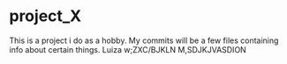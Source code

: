# project_X

This is a project i do as a hobby.
My commits will be a few files containing info about certain things.
Luiza w;ZXC/BJKLN M,SDJKJVASDION
